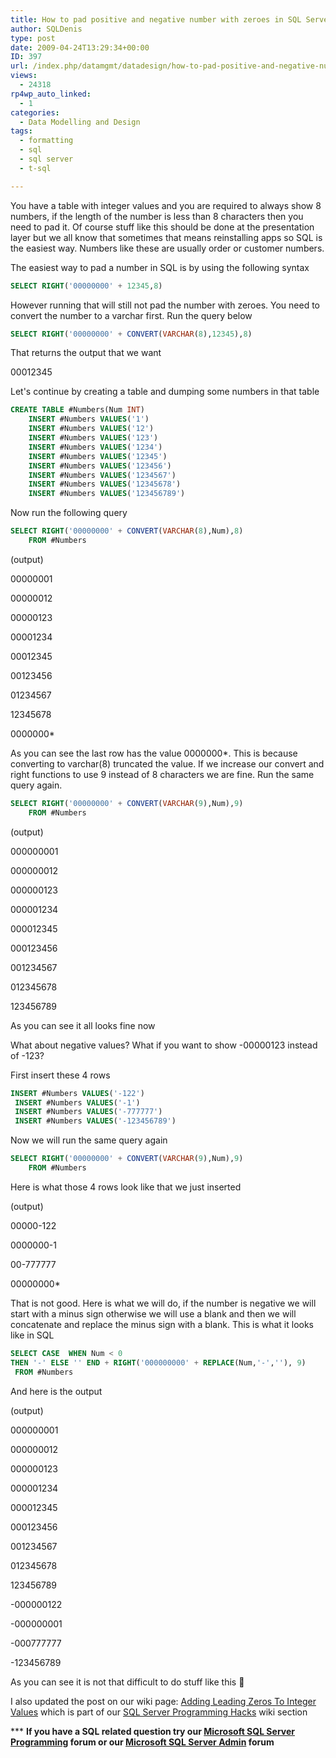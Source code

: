 ```yaml
---
title: How to pad positive and negative number with zeroes in SQL Server?
author: SQLDenis
type: post
date: 2009-04-24T13:29:34+00:00
ID: 397
url: /index.php/datamgmt/datadesign/how-to-pad-positive-and-negative-number/
views:
  - 24318
rp4wp_auto_linked:
  - 1
categories:
  - Data Modelling and Design
tags:
  - formatting
  - sql
  - sql server
  - t-sql

---
```

You have a table with integer values and you are required to always show 8 numbers, if the length of the number is less than 8 characters then you need to pad it. Of course stuff like this should be done at the presentation layer but we all know that sometimes that means reinstalling apps so SQL is the easiest way. Numbers like these are usually order or customer numbers.
  
The easiest way to pad a number in SQL is by using the following syntax

```sql
SELECT RIGHT('00000000' + 12345,8)
```

However running that will still not pad the number with zeroes. You need to convert the number to a varchar first. Run the query below

```sql
SELECT RIGHT('00000000' + CONVERT(VARCHAR(8),12345),8)
```

That returns the output that we want

00012345

Let's continue by creating a table and dumping some numbers in that table

```sql
CREATE TABLE #Numbers(Num INT)
    INSERT #Numbers VALUES('1')
    INSERT #Numbers VALUES('12')
    INSERT #Numbers VALUES('123')
    INSERT #Numbers VALUES('1234')
    INSERT #Numbers VALUES('12345')
    INSERT #Numbers VALUES('123456')
    INSERT #Numbers VALUES('1234567')
    INSERT #Numbers VALUES('12345678')
    INSERT #Numbers VALUES('123456789')
```

Now run the following query

```sql
SELECT RIGHT('00000000' + CONVERT(VARCHAR(8),Num),8)
    FROM #Numbers
```

(output)
  
00000001
  
00000012
  
00000123
  
00001234
  
00012345
  
00123456
  
01234567
  
12345678
  
0000000*

As you can see the last row has the value 0000000*. This is because converting to varchar(8) truncated the value. If we increase our convert and right functions to use 9 instead of 8 characters we are fine. Run the same query again.

```sql
SELECT RIGHT('00000000' + CONVERT(VARCHAR(9),Num),9)
    FROM #Numbers
```

(output)
  
000000001
  
000000012
  
000000123
  
000001234
  
000012345
  
000123456
  
001234567
  
012345678
  
123456789

As you can see it all looks fine now

What about negative values? What if you want to show -00000123 instead of -123?
  
First insert these 4 rows

```sql
INSERT #Numbers VALUES('-122')
 INSERT #Numbers VALUES('-1')
 INSERT #Numbers VALUES('-777777')
 INSERT #Numbers VALUES('-123456789')
```

Now we will run the same query again

```sql
SELECT RIGHT('00000000' + CONVERT(VARCHAR(9),Num),9)
    FROM #Numbers
```

Here is what those 4 rows look like that we just inserted

(output)
  
00000-122
  
0000000-1
  
00-777777
  
00000000*

That is not good. Here is what we will do, if the number is negative we will start with a minus sign otherwise we will use a blank and then we will concatenate and replace the minus sign with a blank. This is what it looks like in SQL

```sql
SELECT CASE  WHEN Num < 0
THEN '-' ELSE '' END + RIGHT('000000000' + REPLACE(Num,'-',''), 9)
 FROM #Numbers
```

And here is the output

(output)
  
000000001
  
000000012
  
000000123
  
000001234
  
000012345
  
000123456
  
001234567
  
012345678
  
123456789
  
-000000122
  
-000000001
  
-000777777
  
-123456789

As you can see it is not that difficult to do stuff like this 🙂

I also updated the post on our wiki page: [Adding Leading Zeros To Integer Values][1] which is part of our [SQL Server Programming Hacks][2] wiki section

\*** **If you have a SQL related question try our [Microsoft SQL Server Programming][3] forum or our [Microsoft SQL Server Admin][4] forum**<ins></ins>

 [1]: http://wiki.ltd.local/index.php/Adding_Leading_Zeros_To_Integer_Values
 [2]: http://wiki.ltd.local/index.php/SQL_Server_Programming_Hacks_-_100%2B_List
 [3]: http://forum.ltd.local/viewforum.php?f=17
 [4]: http://forum.ltd.local/viewforum.php?f=22